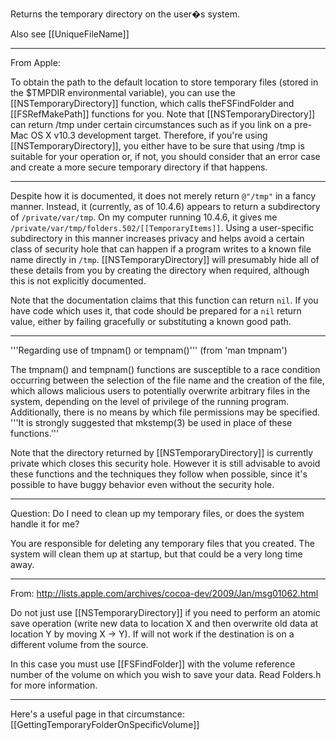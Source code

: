 Returns the temporary directory on the user�s system.

Also see [[UniqueFileName]]

----

From Apple:

To obtain the path to the default location to store temporary files (stored in the $TMPDIR environmental variable), you can use the [[NSTemporaryDirectory]] function, which calls theFSFindFolder and [[FSRefMakePath]] functions for you. Note that [[NSTemporaryDirectory]] can return /tmp under certain circumstances such as if you link on a pre-Mac OS X v10.3 development target. Therefore, if you're using [[NSTemporaryDirectory]], you either have to be sure that using /tmp is suitable for your operation or, if not, you should consider that an error case and create a more secure temporary directory if that happens.

----

Despite how it is documented, it does not merely return <code>@"/tmp"</code> in a fancy manner. Instead, it (currently, as of 10.4.6) appears to return a subdirectory of <code>/private/var/tmp</code>. On my computer running 10.4.6, it gives me <code>/private/var/tmp/folders.502/[[TemporaryItems]]</code>. Using a user-specific subdirectory in this manner increases privacy and helps avoid a certain class of security hole that can happen if a program writes to a known file name directly in <code>/tmp</code>. [[NSTemporaryDirectory]] will presumably hide all of these details from you by creating the directory when required, although this is not explicitly documented.

Note that the documentation claims that this function can return <code>nil</code>. If you have code which uses it, that code should be prepared for a <code>nil</code> return value, either by failing gracefully or substituting a known good path.

----

'''Regarding use of tmpnam() or tempnam()''' (from 'man tmpnam')

The tmpnam() and tempnam() functions are susceptible to a race condition occurring between the selection of the file name and the creation of the file, which allows malicious users to potentially overwrite arbitrary files in the system, depending on the level of privilege of the running program. Additionally, there is no means by which file permissions may be specified. '''It is strongly suggested that mkstemp(3) be used in place of these functions.'''

Note that the directory returned by [[NSTemporaryDirectory]] is currently private which closes this security hole. However it is still advisable to avoid these functions and the techniques they follow when possible, since it's possible to have buggy behavior even without the security hole.

----

Question: Do I need to clean up my temporary files, or does the system handle it for me?

You are responsible for deleting any temporary files that you created. The system will clean them up at startup, but that could be a very long time away.

----
From: http://lists.apple.com/archives/cocoa-dev/2009/Jan/msg01062.html

Do not just use [[NSTemporaryDirectory]] if you need to perform an atomic
save operation (write new data to location X and then overwrite old
data at location Y by moving X -> Y).  If will not work if the
destination is on a different volume from the source.

In this case you must use [[FSFindFolder]] with the volume reference
number of the volume on which you wish to save your data.  Read
Folders.h for more information.

----

Here's a useful page in that circumstance: [[GettingTemporaryFolderOnSpecificVolume]]